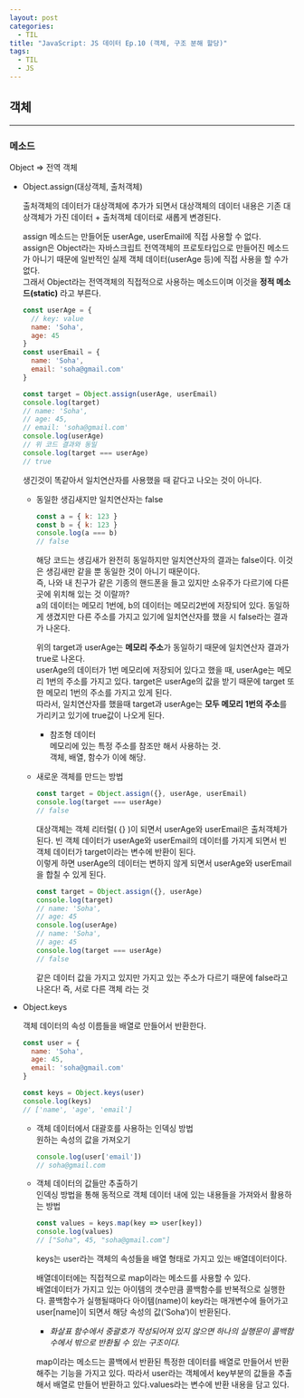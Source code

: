 ```yaml
---
layout: post
categories:
  - TIL
title: "JavaScript: JS 데이터 Ep.10 (객체, 구조 분해 할당)"
tags:
  - TIL
  - JS
---
```


## __객체__
---

### __메소드__

Object ⇒ 전역 객체
- Object.assign(대상객체, 출처객체)  

  출처객체의 데이터가 대상객체에 추가가 되면서 대상객체의 데이터 내용은 기존 대상객체가 가진 데이터 + 출처객체 데이터로 새롭게 변경된다.
  
  assign 메소드는 만들어둔 userAge, userEmail에 직접 사용할 수 없다.  
  assign은 Object라는 자바스크립트 전역객체의 프로토타입으로 만들어진 메소드가 아니기 때문에 일반적인 실제 객체 데이터(userAge 등)에 직접 사용을 할 수가 없다.  
  그래서 Object라는 전역객체의 직접적으로 사용하는 메소드이며 이것을 __정적 메소드(static)__ 라고 부른다.
  
  ```js
  const userAge = {
    // key: value
    name: 'Soha',
    age: 45
  }
  const userEmail = {
    name: 'Soha',
    email: 'soha@gmail.com'
  }
  
  const target = Object.assign(userAge, userEmail)
  console.log(target)
  // name: 'Soha',
  // age: 45,
  // email: 'soha@gmail.com'
  console.log(userAge)
  // 위 코드 결과와 동일
  console.log(target === userAge)
  // true
  ```
  생긴것이 똑같아서 일치연산자를 사용했을 때 같다고 나오는 것이 아니다.
  
  - 동일한 생김새지만 일치연산자는 false
    ```js
    const a = { k: 123 }
    const b = { k: 123 }
    console.log(a === b)
    // false
    ```
    해당 코드는 생김새가 완전히 동일하지만 일치연산자의 결과는 false이다. 이것은 생김새만 같을 뿐 동일한 것이 아니기 때문이다.   
    즉, 나와 내 친구가 같은 기종의 핸드폰을 들고 있지만 소유주가 다르기에 다른 곳에 위치해 있는 것 이랄까?   
    a의 데이터는 메모리 1번에, b의 데이터는 메모리2번에 저장되어 있다. 동일하게 생겼지만 다른 주소를 가지고 있기에 일치연산자를 했을 시 false라는 결과가 나온다. 
    
    위의 target과 userAge는 **메모리 주소**가 동일하기 때문에 일치연산자 결과가 true로 나온다.   
    userAge의 데이터가 1번 메모리에 저장되어 있다고 했을 때, userAge는 메모리 1번의 주소를 가지고 있다. target은 userAge의 값을 받기 때문에 target 또한 메모리 1번의 주소를 가지고 있게 된다.   
    따라서, 일치연산자를 했을때 target과 userAge는 **모두 메모리 1번의 주소**를 가리키고 있기에 true값이 나오게 된다.
    
    - 참조형 데이터  
    메모리에 있는 특정 주소를 참조만 해서 사용하는 것.   
    객체, 배열, 함수가 이에 해당.

  - 새로운 객체를 만드는 방법

    ```js
    const target = Object.assign({}, userAge, userEmail)
    console.log(target === userAge)
    // false
    ```
    대상객체는 객체 리터럴( {} )이 되면서 userAge와 userEmail은 출처객체가 된다. 빈 객체 데이터가 userAge와 userEmail의 데이터를 가지게 되면서 빈 객체 데이터가 target이라는 변수에 반환이 된다.  
    이렇게 하면 userAge의 데이터는 변하지 않게 되면서 userAge와 userEmail을 합칠 수 있게 된다.
    ```jsx
    const target = Object.assign({}, userAge)
    console.log(target)
    // name: 'Soha',
    // age: 45
    console.log(userAge)
    // name: 'Soha',
    // age: 45
    console.log(target === userAge)
    // false
    ```
    
    같은 데이터 값을 가지고 있지만 가지고 있는 주소가 다르기 때문에 false라고 나온다! 즉, 서로 다른 객체 라는 것
    
- Object.keys
    
  객체 데이터의 속성 이름들을 배열로 만들어서 반환한다. 
    
  ```js
  const user = {
    name: 'Soha',
    age: 45,
    email: 'soha@gmail.com'
  }
  
  const keys = Object.keys(user)
  console.log(keys)
  // ['name', 'age', 'email']
  ```
  
  - 객체 데이터에서 대괄호를 사용하는 인덱싱 방법  
    원하는 속성의 값을 가져오기
    ```js
    console.log(user['email'])
    // soha@gmail.com
    ```
      
  - 객체 데이터의 값들만 추출하기  
    인덱싱 방법을 통해 동적으로 객체 데이터 내에 있는 내용들을 가져와서 활용하는 방법
    
    ```js
    const values = keys.map(key => user[key])
    console.log(values)
    // ["Soha", 45, "soha@gmail.com"]
    ```
    keys는 user라는 객체의 속성들을 배열 형태로 가지고 있는 배열데이터이다.
    
    배열데이터에는 직접적으로 map이라는 메소드를 사용할 수 있다.   
    배열데이터가 가지고 있는 아이템의 갯수만큼 콜백함수를 반복적으로 실행한다. 콜백함수가 실행될때마다 아이템(name)이 key라는 매개변수에 들어가고 user[name]이 되면서 해당 속성의 값(’Soha’)이 반환된다.   
    + *화살표 함수에서 중괄호가 작성되어져 있지 않으면 하나의 실행문이 콜백함수에서 밖으로 반환될 수 있는 구조이다.*   
    
    map이라는 메소드는 콜백에서 반환된 특정한 데이터를 배열로 만들어서 반환해주는 기능을 가지고 있다. 따라서 user라는 객체에서 key부분의 값들을 추출해서 배열로 만들어 반환하고 있다.values라는 변수에 반환 내용을 담고 있다.